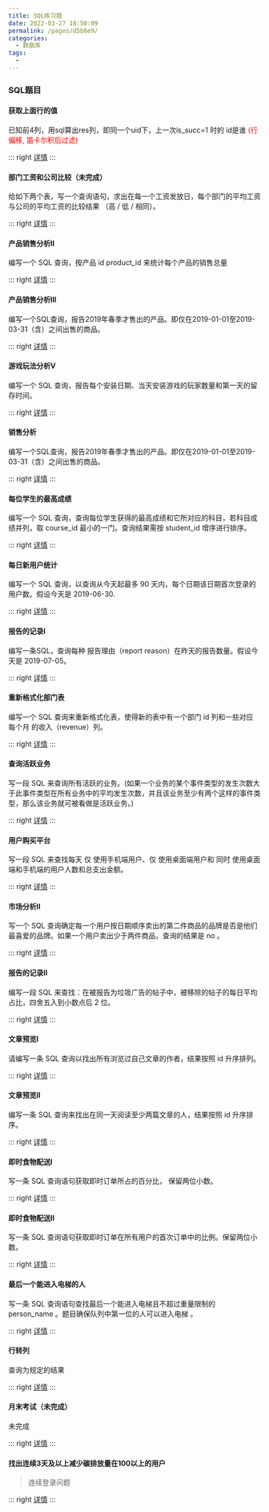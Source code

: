 ```yaml
---
title: SQL练习题
date: 2022-03-27 18:50:09
permalink: /pages/d5b8e9/
categories: 
  - 数据库
tags: 
  - 
---
```




### SQL题目

#### 获取上面行的值

已知前4列，用sql算出res列，即同一个uid下，上一次is_succ=1 时的 id是谁 <span style='color: red;'>(行偏移, 笛卡尔积后过滤)</span>

::: right
[详情](https://github.com/ai1033078928/Heart/blob/main/sql/src/com/hrbu/Day7_%E5%AD%97%E8%8A%82%E9%9D%A2%E8%AF%95%E7%9C%9F%E9%A2%98_1.sql)
:::

#### 部门工资和公司比较（未完成）

给如下两个表，写一个查询语句，求出在每一个工资发放日，每个部门的平均工资与公司的平均工资的比较结果 （高 / 低 / 相同）。

::: right
[详情](https://github.com/ai1033078928/Heart/blob/main/sql/src/com/hrbu/Day9_%E5%B9%B3%E5%9D%87%E5%B7%A5%E8%B5%84%EF%BC%9A%E9%83%A8%E9%97%A8%E4%B8%8E%E5%85%AC%E5%8F%B8%E6%AF%94%E8%BE%83_0.sql)
:::

#### 产品销售分析II

编写一个 SQL 查询，按产品 id product_id 来统计每个产品的销售总量

::: right
[详情](https://github.com/ai1033078928/Heart/blob/main/sql/src/com/hrbu/Day11_%E4%BA%A7%E5%93%81%E9%94%80%E5%94%AE%E5%88%86%E6%9E%90II_1.sql)
:::

#### 产品销售分析III

编写一个SQL查询，报告2019年春季才售出的产品。即仅在2019-01-01至2019-03-31（含）之间出售的商品。

::: right
[详情](https://github.com/ai1033078928/Heart/blob/main/sql/src/com/hrbu/Day12_%E4%BA%A7%E5%93%81%E9%94%80%E5%94%AE%E5%88%86%E6%9E%90III_0..sql)
:::

#### 游戏玩法分析V

编写一个 SQL 查询，报告每个安装日期、当天安装游戏的玩家数量和第一天的留存时间。

::: right
[详情](https://github.com/ai1033078928/Heart/blob/main/sql/src/com/hrbu/Day12_%E6%B8%B8%E6%88%8F%E7%8E%A9%E6%B3%95%E5%88%86%E6%9E%90V_0.sql)
:::

#### 销售分析

编写一个SQL查询，报告2019年春季才售出的产品。即仅在2019-01-01至2019-03-31（含）之间出售的商品。

::: right
[详情](https://github.com/ai1033078928/Heart/blob/main/sql/src/com/hrbu/Day12_%E9%94%80%E5%94%AE%E5%88%86%E6%9E%90_1.sql)
:::

#### 每位学生的最高成绩

编写一个 SQL 查询，查询每位学生获得的最高成绩和它所对应的科目，若科目成绩并列，取 course_id 最小的一门。查询结果需按 student_id 增序进行排序。	

::: right
[详情](https://github.com/ai1033078928/Heart/blob/main/sql/src/com/hrbu/Day13_%E6%AF%8F%E4%BD%8D%E5%AD%A6%E7%94%9F%E7%9A%84%E6%9C%80%E9%AB%98%E6%88%90%E7%BB%A9_1.sql)
:::

#### 每日新用户统计

编写一个 SQL 查询，以查询从今天起最多 90 天内，每个日期该日期首次登录的用户数。假设今天是 2019-06-30.

::: right
[详情](https://github.com/ai1033078928/Heart/blob/main/sql/src/com/hrbu/Day13_%E6%AF%8F%E6%97%A5%E6%96%B0%E7%94%A8%E6%88%B7%E7%BB%9F%E8%AE%A1_1.sql)
:::

#### 报告的记录I

编写一条SQL，查询每种 报告理由（report reason）在昨天的报告数量。假设今天是 2019-07-05。

::: right
[详情](https://github.com/ai1033078928/Heart/blob/main/sql/src/com/hrbu/Day14_%E6%8A%A5%E5%91%8A%E7%9A%84%E8%AE%B0%E5%BD%95I_1.sql)
:::

#### 重新格式化部门表

编写一个 SQL 查询来重新格式化表，使得新的表中有一个部门 id 列和一些对应 每个月 的收入（revenue）列。

::: right
[详情](https://github.com/ai1033078928/Heart/blob/main/sql/src/com/hrbu/Day14_%E9%87%8D%E6%96%B0%E6%A0%BC%E5%BC%8F%E5%8C%96%E9%83%A8%E9%97%A8%E8%A1%A8_1.sql)
:::

#### 查询活跃业务

写一段 SQL 来查询所有活跃的业务。(如果一个业务的某个事件类型的发生次数大于此事件类型在所有业务中的平均发生次数，并且该业务至少有两个这样的事件类型，那么该业务就可被看做是活跃业务。)

::: right
[详情](https://github.com/ai1033078928/Heart/blob/main/sql/src/com/hrbu/Day15_%E6%9F%A5%E8%AF%A2%E6%B4%BB%E8%B7%83%E4%B8%9A%E5%8A%A1_1.sql)
:::

#### 用户购买平台

写一段 SQL 来查找每天 仅 使用手机端用户、仅 使用桌面端用户和 同时 使用桌面端和手机端的用户人数和总支出金额。

::: right
[详情](https://github.com/ai1033078928/Heart/blob/main/sql/src/com/hrbu/Day15_%E7%94%A8%E6%88%B7%E8%B4%AD%E4%B9%B0%E5%B9%B3%E5%8F%B0_1.sql)
:::

#### 市场分析II

写一个 SQL 查询确定每一个用户按日期顺序卖出的第二件商品的品牌是否是他们最喜爱的品牌。如果一个用户卖出少于两件商品，查询的结果是 no 。

::: right
[详情](https://github.com/ai1033078928/Heart/blob/main/sql/src/com/hrbu/Day16_%E5%B8%82%E5%9C%BA%E5%88%86%E6%9E%90II_1.sql)
:::

#### 报告的记录II

编写一段 SQL 来查找：在被报告为垃圾广告的帖子中，被移除的帖子的每日平均占比，四舍五入到小数点后 2 位。

::: right
[详情](https://github.com/ai1033078928/Heart/blob/main/sql/src/com/hrbu/Day16_%E6%8A%A5%E5%91%8A%E7%9A%84%E8%AE%B0%E5%BD%95II_1.sql)
:::

#### 文章预览I

请编写一条 SQL 查询以找出所有浏览过自己文章的作者，结果按照 id 升序排列。

::: right
[详情](https://github.com/ai1033078928/Heart/blob/main/sql/src/com/hrbu/Day17_%E6%96%87%E7%AB%A0%E9%A2%84%E8%A7%88I_1.sql)
:::

#### 文章预览II

编写一条 SQL 查询来找出在同一天阅读至少两篇文章的人，结果按照 id 升序排序。

::: right
[详情](https://github.com/ai1033078928/Heart/blob/main/sql/src/com/hrbu/Day17_%E6%96%87%E7%AB%A0%E9%A2%84%E8%A7%88II_1.sql)
:::

#### 即时食物配送I

写一条 SQL 查询语句获取即时订单所占的百分比， 保留两位小数。

::: right
[详情](https://github.com/ai1033078928/Heart/blob/main/sql/src/com/hrbu/Day18_%E5%8D%B3%E6%97%B6%E9%A3%9F%E7%89%A9%E9%85%8D%E9%80%81I_1.sql)
:::

#### 即时食物配送II

写一条 SQL 查询语句获取即时订单在所有用户的首次订单中的比例。保留两位小数。

::: right
[详情](https://github.com/ai1033078928/Heart/blob/main/sql/src/com/hrbu/Day18_%E5%8D%B3%E6%97%B6%E9%A3%9F%E7%89%A9%E9%85%8D%E9%80%81II_1.sql)
:::

#### 最后一个能进入电梯的人

写一条 SQL 查询语句查找最后一个能进入电梯且不超过重量限制的 person_name 。题目确保队列中第一位的人可以进入电梯 。

::: right
[详情](https://github.com/ai1033078928/Heart/blob/main/sql/src/com/hrbu/Day19_%E6%9C%80%E5%90%8E%E4%B8%80%E4%B8%AA%E8%83%BD%E8%BF%9B%E5%85%A5%E7%94%B5%E6%A2%AF%E7%9A%84%E4%BA%BA_1.sql)
:::

#### 行转列

查询为规定的结果

::: right
[详情](https://github.com/ai1033078928/Heart/blob/main/sql/src/com/hrbu/Day19_%E8%A1%8C%E8%BD%AC%E5%88%97_1.sql)
:::

#### 月末考试（未完成）

未完成

::: right
[详情](https://github.com/ai1033078928/Heart/blob/main/sql/src/com/hrbu/Day20_%E6%9C%88%E6%9C%AB%E8%80%83%E8%AF%95_0.sql)
:::

#### 找出连续3天及以上减少碳排放量在100以上的用户

> 连续登录问题

::: right
[详情](https://github.com/ai1033078928/Heart/blob/main/sql/src/com/sqlite/%E6%89%BE%E5%87%BA%E8%BF%9E%E7%BB%AD3%E5%A4%A9%E5%8F%8A%E4%BB%A5%E4%B8%8A%E5%87%8F%E5%B0%91%E7%A2%B3%E6%8E%92%E6%94%BE%E9%87%8F%E5%9C%A8100%E4%BB%A5%E4%B8%8A%E7%9A%84%E7%94%A8%E6%88%B7.sql)
:::


